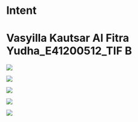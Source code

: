 # Intent
# Vasyilla Kautsar Al Fitra Yudha_E41200512_TIF B
![](image/1.jpeg)

![](image/2.jpeg)

![](image/3.jpeg)

![](image/4.jpeg)

![](image/5.jpeg)
